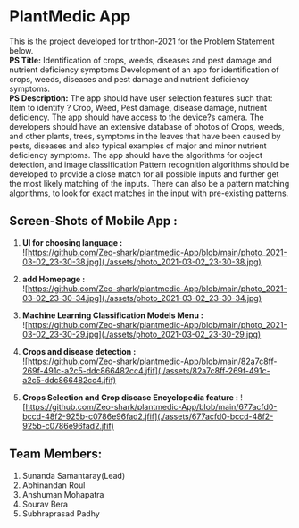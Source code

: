 # PlantMedic App

This is the project developed for trithon-2021 for the Problem Statement below.  
**PS Title:** Identification of crops, weeds, diseases and pest damage and nutrient deficiency symptoms Development of an app for identification of crops, weeds, diseases and pest damage and nutrient deficiency symptoms.   
**PS Description:** The app should have user selection features such that: Item to identify ? Crop, Weed, Pest damage, disease damage, nutrient deficiency. The app should have access to the device?s camera. The developers should have an extensive database of photos of Crops, weeds, and other plants, trees, symptoms in the leaves that have been caused by pests, diseases and also typical examples of major and minor nutrient deficiency symptoms. The app should have the algorithms for object detection, and image classification Pattern recognition algorithms should be developed to provide a close match for all possible inputs and further get the most likely matching of the inputs. There can also be a pattern matching algorithms, to look for exact matches in the input with pre-existing patterns.  

## Screen-Shots of Mobile App :   
1. **UI for choosing language :**   
![https://github.com/Zeo-shark/plantmedic-App/blob/main/photo_2021-03-02_23-30-38.jpg](./assets/photo_2021-03-02_23-30-38.jpg)

2. **add Homepage :**  
![https://github.com/Zeo-shark/plantmedic-App/blob/main/photo_2021-03-02_23-30-34.jpg](./assets/photo_2021-03-02_23-30-34.jpg)

3. **Machine Learning Classification Models Menu :**  
![https://github.com/Zeo-shark/plantmedic-App/blob/main/photo_2021-03-02_23-30-29.jpg](./assets/photo_2021-03-02_23-30-29.jpg)

4. **Crops and disease detection :**   
![https://github.com/Zeo-shark/plantmedic-App/blob/main/82a7c8ff-269f-491c-a2c5-ddc866482cc4.jfif](./assets/82a7c8ff-269f-491c-a2c5-ddc866482cc4.jfif)

5. **Crops Selection and Crop disease Encyclopedia feature :**
![https://github.com/Zeo-shark/plantmedic-App/blob/main/677acfd0-bccd-48f2-925b-c0786e96fad2.jfif](./assets/677acfd0-bccd-48f2-925b-c0786e96fad2.jfif)

## Team Members:
1. Sunanda Samantaray(Lead)
2. Abhinandan Roul
3. Anshuman Mohapatra
4. Sourav Bera
5. Subhraprasad Padhy

